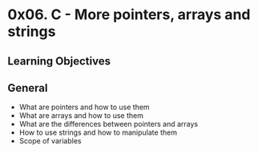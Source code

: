 # 0x06. C - More pointers, arrays and strings

## Learning Objectives

## General 
 * What are pointers and how to use them
 * What are arrays and how to use them
 * What are the differences between pointers and arrays
 * How to use strings and how to manipulate them
 * Scope of variables
